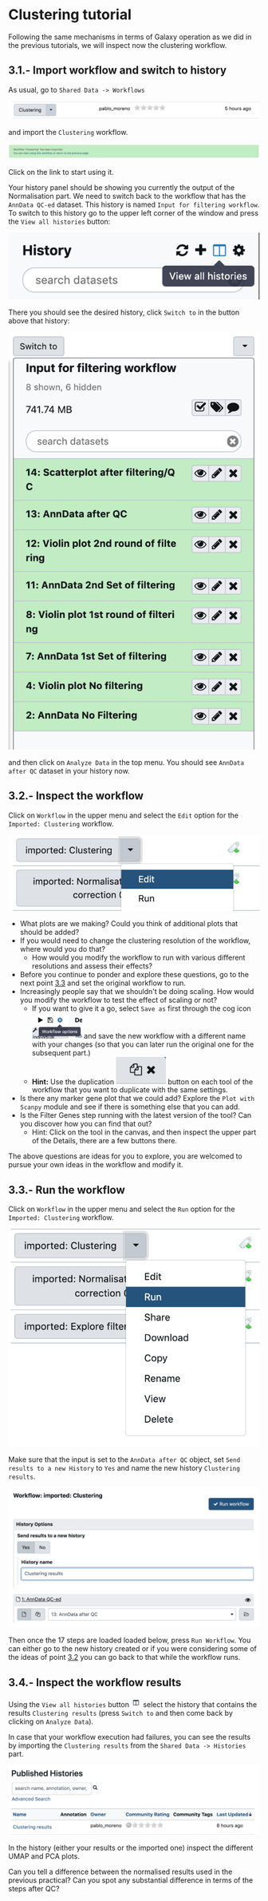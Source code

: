 # Clustering tutorial

Following the same mechanisms in terms of Galaxy operation as we did in the previous tutorials, we will inspect now the clustering workflow.

## 3.1.- Import workflow and switch to history

As usual, go to `Shared Data -> Workflows`

![Screenshot-2019-11-27-at-19.02.15](img/Screenshot-2019-11-27-at-19.02.15.png)

and import the `Clustering` workflow.

![Screenshot-2019-11-27-at-19.00.46](img/Screenshot-2019-11-27-at-19.00.46.png)

Click on the link to start using it.

Your history panel should be showing you currently the output of the Normalisation part. We need to switch back
to the workflow that has the `AnnData QC-ed` dataset. This history is named `Input for filtering workflow`. To switch to this history go to the upper left corner of the window and press the `View all histories` button:

![Screenshot-2019-11-27-at-19.05.39](img/Screenshot-2019-11-27-at-19.05.39.png)

There you should see the desired history, click `Switch to` in the button above that history:

![Screenshot-2019-11-27-at-19.06.40](img/Screenshot-2019-11-27-at-19.06.40.png)

and then click on `Analyze Data` in the top menu. You should see `AnnData after QC` dataset in your history now.

## 3.2.- Inspect the workflow

Click on `Workflow` in the upper menu and select the `Edit` option for the `Imported: Clustering` workflow.

![Screenshot-2019-11-27-at-19.48.12](img/Screenshot-2019-11-27-at-19.48.12.png)

- What plots are we making? Could you think of additional plots that should be added?
- If you would need to change the clustering resolution of the workflow, where would you do that?
  - How would you modify the workflow to run with various different resolutions and assess their effects?
- Before you continue to ponder and explore these questions, go to the next point [3.3](#32--run-the-workflow) and set the original workflow to run.
- Increasingly people say that we shouldn't be doing scaling. How would you modify the workflow to test the effect of scaling or not?
  - If you want to give it a go, select `Save as` first through the cog icon <img src="img/cog.png" width="100" /> and save the new workflow with a different name with your changes (so that you can later run the original one for the subsequent part.)
  - **Hint:** Use the duplication <img src="img/duplication.png" width="100"/> button on each tool of the workflow that you want to duplicate with the same settings.
- Is there any marker gene plot that we could add? Explore the `Plot with Scanpy` module and see if there is something else that you can add.
- Is the Filter Genes step running with the latest version of the tool? Can you discover how you can find that out?
  - Hint: Click on the tool in the canvas, and then inspect the upper part of the Details, there are a few buttons there.

The above questions are ideas for you to explore, you are welcomed to pursue your own ideas in the workflow and modify it.


## 3.3.- Run the workflow

Click on `Workflow` in the upper menu and select the `Run` option for the `Imported: Clustering` workflow.

![Screenshot-2019-11-27-at-19.09.53](img/Screenshot-2019-11-27-at-19.09.53.png)

Make sure that the input is set to the `AnnData after QC` object, set `Send results to a new History` to `Yes` and name the new history `Clustering results`.

![Screenshot-2019-11-27-at-21.34.29](img/Screenshot-2019-11-27-at-21.34.29.png)

Then once the 17 steps are loaded loaded below, press `Run Workflow`. You can either go to the new history created or if you were considering some of the ideas of point [3.2](#32--inspect-the-workflow) you can go back to that while the workflow runs.

## 3.4.- Inspect the workflow results

Using the `View all histories` button <img src="img/all_histories.png" width="20"/> select the history that contains the results `Clustering results` (press `Switch to` and then come back by clicking on `Analyze Data`).

In case that your workflow execution had failures, you can see the results by importing the `Clustering results` from the `Shared Data -> Histories` part.

![Screenshot-2019-11-27-at-22.05.05](img/Screenshot-2019-11-27-at-22.05.05.png)

In the history (either your results or the imported one) inspect the different UMAP and PCA plots.

Can you tell a difference between the normalised results used in the previous practical? Can you spot any substantial difference in terms of the steps after QC?
